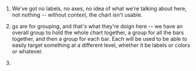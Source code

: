 1.  We've got no labels, no axes, no idea of what we're talking about here, not nothing -- without context, the chart isn't usable.

2. gs are for grouping, and that's what they're doign here -- we have an overall group to hold the whole chart together, a group for all the bars together, and then a group for each bar.  Each will be used to be able to easily target something at a different level, whether it be labels or colors or whatever.

3. 